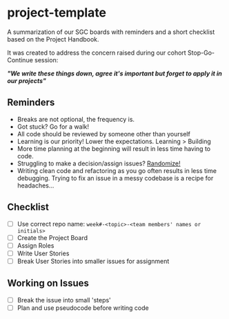 # project-template

A summarization of our SGC boards with reminders and a short checklist based on the Project Handbook. 

It was created to address the concern raised during our cohort Stop-Go-Continue session:

***"We write these things down, agree it's important but forget to apply it in our projects"***

## Reminders
- Breaks are not optional, the frequency is.
- Got stuck? Go for a walk!
- All code should be reviewed by someone other than yourself
- Learning is our priority! Lower the expectations. Learning > Building
- More time planning at the beginning will result in less time having to code. 
- Struggling to make a decision/assign issues? [Randomize!](https://learn.foundersandcoders.com/lollipop/?names=Abby%2CAbdullah%2CAlex%2CJoe%2CKarwan%2CLisa%2CManoela%2CPatrick%2CPaz%2CSumithra%2CSuraj%2CYassien)
- Writing clean code and refactoring as you go often results in less time debugging. Trying to fix an issue in a messy codebase is a recipe for headaches...

## Checklist
- [ ] Use correct repo name: `week#-<topic>-<team members' names or initials>`
- [ ] Create the Project Board
- [ ] Assign Roles
- [ ] Write User Stories 
- [ ] Break User Stories into smaller issues for assignment

## Working on Issues
- [ ] Break the issue into small 'steps'
- [ ] Plan and use pseudocode before writing code
